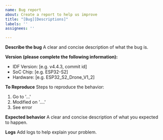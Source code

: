 ```yaml
---
name: Bug report
about: Create a report to help us improve
title: "[Bug][Descriptions]"
labels: ''
assignees: ''

---
```


**Describe the bug**
A clear and concise description of what the bug is.

**Version (please complete the following information):**
 - IDF Version: [e.g. v4.4.3, commit id]
 - SoC Chip: [e.g. ESP32-S2]
 - Hardware: [e.g. ESP32_S2_Drone_V1_2]

**To Reproduce**
Steps to reproduce the behavior:
1. Go to '...'
2. Modified on '....'
4. See error

**Expected behavior**
A clear and concise description of what you expected to happen.

**Logs**
Add logs to help explain your problem.
